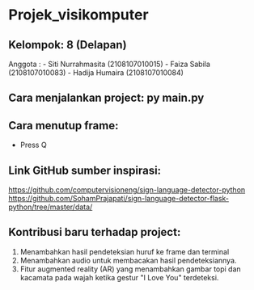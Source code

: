 # Projek_visikomputer

## Kelompok: 8 (Delapan)
Anggota : - Siti Nurrahmasita (2108107010015)
	  - Faiza Sabila      (2108107010083)
	  - Hadija Humaira    (2108107010084)

## Cara menjalankan project: py main.py

## Cara menutup frame:
- Press Q

## Link GitHub sumber inspirasi:
https://github.com/computervisioneng/sign-language-detector-python
https://github.com/SohamPrajapati/sign-language-detector-flask-python/tree/master/data/

## Kontribusi baru terhadap project:
1. Menambahkan hasil pendeteksian huruf ke frame dan terminal
2. Menambahkan audio untuk membacakan hasil pendeteksiannya.
3. Fitur augmented reality (AR) yang menambahkan gambar topi dan kacamata pada wajah ketika gestur "I Love You" terdeteksi.

